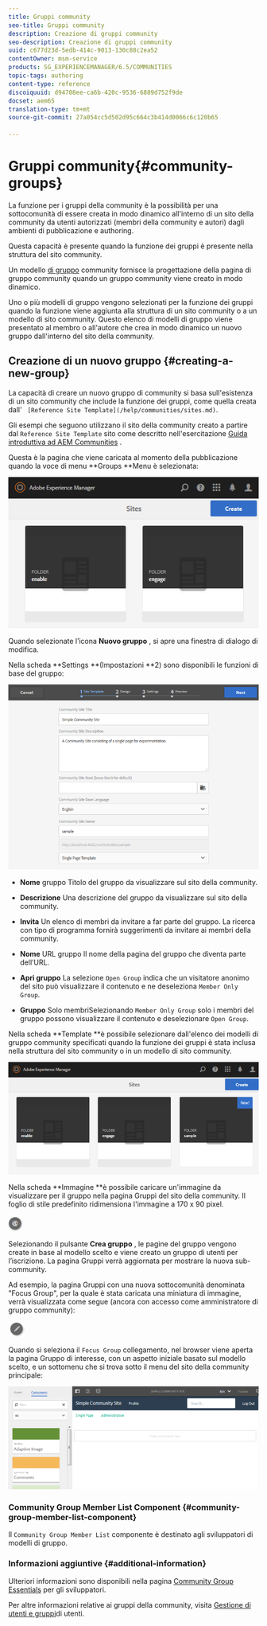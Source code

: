 ```yaml
---
title: Gruppi community
seo-title: Gruppi community
description: Creazione di gruppi community
seo-description: Creazione di gruppi community
uuid: c677d23d-5edb-414c-9013-130c88c2ea52
contentOwner: msm-service
products: SG_EXPERIENCEMANAGER/6.5/COMMUNITIES
topic-tags: authoring
content-type: reference
discoiquuid: d94708ee-ca6b-420c-9536-6889d752f9de
docset: aem65
translation-type: tm+mt
source-git-commit: 27a054cc5d502d95c664c3b414d0066c6c120b65

---
```



# Gruppi community{#community-groups}

La funzione per i gruppi della community è la possibilità per una sottocomunità di essere creata in modo dinamico all&#39;interno di un sito della community da utenti autorizzati (membri della community e autori) dagli ambienti di pubblicazione e authoring.

Questa capacità è presente quando la funzione [](/help/communities/functions.md#groups-function) dei gruppi è presente nella struttura del sito [](/help/communities/sites-console.md) community.

Un modello [di gruppo](/help/communities/tools-groups.md) community fornisce la progettazione della pagina di gruppo community quando un gruppo community viene creato in modo dinamico.

Uno o più modelli di gruppo vengono selezionati per la funzione dei gruppi quando la funzione viene aggiunta alla struttura di un sito community o a un modello di sito community. Questo elenco di modelli di gruppo viene presentato al membro o all&#39;autore che crea in modo dinamico un nuovo gruppo dall&#39;interno del sito della community.

## Creazione di un nuovo gruppo {#creating-a-new-group}

La capacità di creare un nuovo gruppo di community si basa sull&#39;esistenza di un sito community che include la funzione dei gruppi, come quella creata dall&#39; ` [Reference Site Template](/help/communities/sites.md)`.

Gli esempi che seguono utilizzano il sito della community creato a partire dal `Reference Site Template` sito come descritto nell&#39;esercitazione [Guida introduttiva ad AEM Communities](/help/communities/getting-started.md) .

Questa è la pagina che viene caricata al momento della pubblicazione quando la voce di menu **Groups **Menu è selezionata:

![chlimage_1-85](assets/chlimage_1-85.png)

Quando selezionate l’icona **Nuovo gruppo** , si apre una finestra di dialogo di modifica.

Nella scheda **Settings **(Impostazioni **2) sono disponibili le funzioni di base del gruppo:

![chlimage_1-86](assets/chlimage_1-86.png)

* **Nome** gruppo Titolo del gruppo da visualizzare sul sito della community.

* **Descrizione** Una descrizione del gruppo da visualizzare sul sito della community.

* **Invita** Un elenco di membri da invitare a far parte del gruppo. La ricerca con tipo di programma fornirà suggerimenti da invitare ai membri della community.

* **Nome** URL gruppo Il nome della pagina del gruppo che diventa parte dell’URL.

* **Apri gruppo** La selezione `Open Group` indica che un visitatore anonimo del sito può visualizzare il contenuto e ne deseleziona `Member Only Group`.

* **Gruppo** Solo membriSelezionando `Member Only Group` solo i membri del gruppo possono visualizzare il contenuto e deselezionare `Open Group`.

Nella scheda **Template **è possibile selezionare dall&#39;elenco dei modelli di gruppo community specificati quando la funzione dei gruppi è stata inclusa nella struttura del sito community o in un modello di sito community.

![chlimage_1-87](assets/chlimage_1-87.png)

Nella scheda **Immagine **è possibile caricare un&#39;immagine da visualizzare per il gruppo nella pagina Gruppi del sito della community. Il foglio di stile predefinito ridimensiona l&#39;immagine a 170 x 90 pixel.

![chlimage_1-88](assets/chlimage_1-88.png)

Selezionando il pulsante **Crea gruppo** , le pagine del gruppo vengono create in base al modello scelto e viene creato un gruppo di utenti per l’iscrizione. La pagina Gruppi verrà aggiornata per mostrare la nuova sub-community.

Ad esempio, la pagina Gruppi con una nuova sottocomunità denominata &quot;Focus Group&quot;, per la quale è stata caricata una miniatura di immagine, verrà visualizzata come segue (ancora con accesso come amministratore di gruppo community):

![chlimage_1-89](assets/chlimage_1-89.png)

Quando si seleziona il `Focus Group` collegamento, nel browser viene aperta la pagina Gruppo di interesse, con un aspetto iniziale basato sul modello scelto, e un sottomenu che si trova sotto il menu del sito della community principale:

![chlimage_1-90](assets/chlimage_1-90.png)

### Community Group Member List Component {#community-group-member-list-component}

Il `Community Group Member List` componente è destinato agli sviluppatori di modelli di gruppo.

### Informazioni aggiuntive {#additional-information}

Ulteriori informazioni sono disponibili nella pagina [Community Group Essentials](/help/communities/essentials-groups.md) per gli sviluppatori.

Per altre informazioni relative ai gruppi della community, visita [Gestione di utenti e gruppi](/help/communities/users.md)di utenti.
